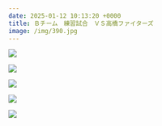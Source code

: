 ```yaml
---
date: 2025-01-12 10:13:20 +0000
title: Ｂチーム　練習試合　ＶＳ高橋ファイターズ
image: /img/390.jpg
---
```

![](/img/391.jpg)

![](/img/392.jpg)

![](/img/393.jpg)

![](/img/394.jpg)

![](/img/395.jpg)
